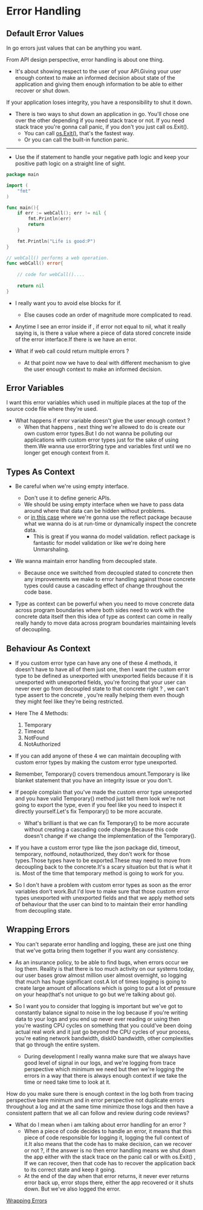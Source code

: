# Error Handling

## Default Error Values

In go errors just values that can be anything you want.

From API design perspective, error handling is about one thing.
    
* It's about showing respect to the user of your API.Giving your user enough context to make an informed decision about state of the application and giving them enough information to be able to either recover or shut down.
    
If your application loses integrity, you have a responsibility to shut it down.

* There is two ways to shut down an application in go. You'll chose one over the other depending if you need stack trace or not. If you need stack trace you're gonna call panic, if you don't you just call os.Exit().
    * You can call [os.Exit()](https://golang.org/pkg/os/#Exit), that's the fastest way.
    * Or you can call the built-in function panic.
---

* Use the if statement to handle your negative path logic and keep your positive path logic on a straight line of sight.

```go
package main

import (
	"fmt"
)

func main(){
    if err := webCall(); err != nil {
    	fmt.Println(err)
    	return
    }	
    
    fmt.Println("Life is good:P")
}

// webCall() performs a web operation.
func webCall() error{
	
	// code for webCall()....
	
	return nil
}
```     

* I really want you to avoid else blocks for if.
    * Else causes code an order of magnitude more complicated to read.

* Anytime I see an error inside if , if error  not equal to nil, what it really saying is, is there a value where a piece of data stored concrete inside of the error interface.If there is we have an error.     
* What if web call could return multiple errors ? 
    * At that point now we have to deal with different mechanism to give the user enough context to make an informed decision.
    
## Error Variables

I want this error variables which used in multiple places at the top of the source code file where they're used.

* What happens if error variable doesn't give the user enough context ?
    * When that happens , next thing we're allowed to do is create our own custom error types.But I do not wanna be polluting our applications with custom error types just for the sake of using them.We wanna use errorString type and variables first until we no longer get enough context from it.  

## Types As Context

* Be careful when we're using empty interface.
    * Don't use it to define generic APIs.
    * We should be using empty interface when we have to pass data around where that data can be hidden without problems.
     * or [in this case](/04_ErrorHandling/03_TypeAsContext/main.go) where we're gonna use the reflect package because what we wanna do is at run-time or dynamically inspect the concrete data.
        * This is great if you wanna do model validation. reflect package is fantastic for model validation or like we're doing here Unmarshaling.
        
* We wanna maintain error handling from decoupled state.
    * Because once we switched from decoupled stated to concrete then any improvements we make to error handling against those concrete types could cause a cascading effect of change throughout the code base. 

* Type as context can be powerful when you need to move concrete data across program boundaries where both sides need to work with the concrete data itself then this idea of type as context can come in really really handy to move data across program boundaries maintaining levels of decoupling.       

## Behaviour As Context

* If you custom error type can have any one of these 4 methods, it doesn't have to have all of them just one, then I want the custom error type to be defined as unexported with unexported fields because if it is unexported with unexported fields, you're forcing that your user can never ever go from decoupled state to that concrete right ? , we can't type assert to the concrete , you're really helping them even though they might feel like they're being restricted.

* Here The 4 Methods:
    1. Temporary
    2. Timeout 
    3. NotFound
    4. NotAuthorized      

* If you can add anyone of these 4 we can maintain decoupling with custom error types by making the custom error type unexported.    

* Remember, Temporary() covers tremendous amount.Temporary is like blanket statement that you have an integrity issue or you don't.
* If people complain that you've made the custom error type unexported and you have valid Temporary() method just tell them look we're not going to export the type, even if you feel like you need to inspect it directly yourself.Let's fix Temporary() to be more accurate.
    * What's brilliant is that we can fix Temporary() to be more accurate without creating a cascading code change.Because this code doesn't change if we change the implementation of the Temporary().
    
* If you have a custom error type like the json package did, timeout, temporary, notfound, notauthorized, they don't work for those types.Those types have to be exported.These may need to move from decoupling back to the concrete.It's a scary situation but that is what it is. Most of the time that temporary method is going to work for you.

* So I don't have a problem with custom error types as soon as the error variables don't work.But I'd love to make sure that those custom error types unexported with unexported fields and that we apply method sets of behaviour that the user can bind to to maintain their error handling from decoupling state.   

## Wrapping Errors

* You can't separate error handling and logging, these are just one thing that we've gotta bring them together if you want any consistency.

* As an insurance policy, to be able to find bugs, when errors occur we log them. Reality is that there is too much activity on our systems today, our user bases grow almost million user almost overnight, so logging that much has huge significant cost.A lot of times logging is going to create large amount of allocations which is going to put a lot of pressure on your heap(that's not unique to go but we're talking about go). 

* So I want you to consider that logging is important but we've got to constantly balance signal to noise in the log because if you're writing data to your logs and you end up never ever reading or using then you're wasting CPU cycles on something that you could've been doing actual real work and it just go beyond the CPU cycles of your process, you're eating network bandwidth, diskIO bandwidth, other complexities that go through the entire system.
    * During development I really wanna make sure that we always have good level of signal in our logs, and we're logging from trace perspective which minimum we need but then we're logging the errors in a way that there is always enough context if we take the time or need take time to look at it.

How do you make sure there is enough context in the log both from tracing perspective bare minimum and in error perspective not duplicate errors throughout a log and at the same time minimize those logs and then have a consistent pattern that we all can follow and review during code reviews?             

* What do I mean when i am talking about error handling for an error ?
    * When a piece of code decides to handle an error, it means that this piece of code responsible for logging it, logging the full context of it.It also means that the code has to make decision, can we recover or not ?, if the answer is no then error handling means we shut down the app either with the stack trace on the panic call or with os.Exit() , If we can recover, then that code has to recover the application back to its correct state and keep it going.
    * At the end of the day when that error returns, it never ever returns error back up, error stops there, either the app recovered or it shuts down. But we've also logged the error.

[ Wrapping Errors](/04_ErrorHandling/06_WrappingErrors/main.go)    
      